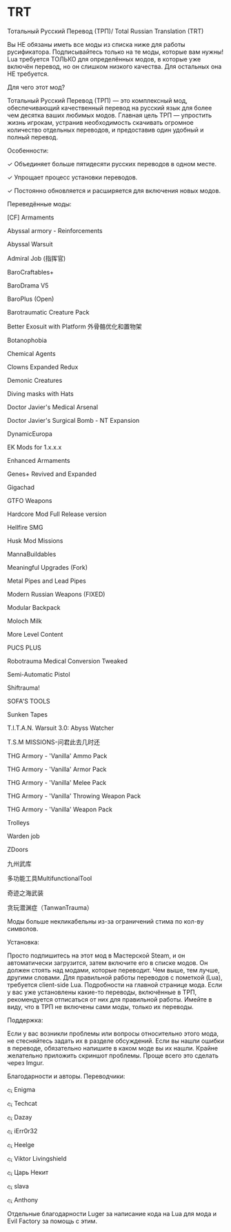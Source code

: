 # TRT
Тотальный Русский Перевод (ТРП)/ Total Russian Translation (TRT)

Вы НЕ обязаны иметь все моды из списка ниже для работы русификатора. Подписывайтесь только на те моды, которые вам нужны!
Lua требуется ТОЛЬКО для определённых модов, в которые уже включён перевод, но он слишком низкого качества. Для остальных она НЕ требуется.

Для чего этот мод? 

Тотальный Русский Перевод (ТРП) — это комплексный мод, обеспечивающий качественный перевод на русский язык для более чем десятка ваших любимых модов. Главная цель ТРП — упростить жизнь игрокам, устранив необходимость скачивать огромное количество отдельных переводов, и предоставив один удобный и полный перевод.

Особенности: 

  ✓ Объединяет больше пятидесяти русских переводов в одном месте.
  
  ✓ Упрощает процесс установки переводов.
  
  ✓ Постоянно обновляется и расширяется для включения новых модов.


Переведённые моды: 

  [CF] Armaments
  
  Abyssal armory - Reinforcements
  
  Abyssal Warsuit
  
  Admiral Job (指挥官)
  
  BaroCraftables+
  
  BaroDrama V5
  
  BaroPlus (Open)
  
  Barotraumatic Creature Pack
  
  Better Exosuit with Platform 外骨骼优化和置物架
  
  Botanophobia
  
  Chemical Agents
  
  Clowns Expanded Redux
  
  Demonic Creatures
  
  Diving masks with Hats
  
  Doctor Javier's Medical Arsenal
  
  Doctor Javier's Surgical Bomb - NT Expansion
  
  DynamicEuropa
  
  EK Mods for 1.x.x.x
  
  Enhanced Armaments
  
  Genes+ Revived and Expanded
  
  Gigachad
  
  GTFO Weapons
  
  Hardcore Mod Full Release version
  
  Hellfire SMG
  
  Husk Mod Missions
  
  MannaBuildables
  
  Meaningful Upgrades (Fork)
  
  Metal Pipes and Lead Pipes
  
  Modern Russian Weapons (FIXED)
  
  Modular Backpack
  
  Moloch Milk
  
  More Level Content
  
  PUCS PLUS
  
  Robotrauma Medical Conversion Tweaked
  
  Semi-Automatic Pistol
  
  Shiftrauma!
  
  SOFA'S TOOLS
  
  Sunken Tapes
  
  T.I.T.A.N. Warsuit 3.0: Abyss Watcher
  
  T.S.M MISSIONS-问君此去几时还
  
  THG Armory - 'Vanilla' Ammo Pack
  
  THG Armory - 'Vanilla' Armor Pack
  
  THG Armory - 'Vanilla' Melee Pack
  
  THG Armory - 'Vanilla' Throwing Weapon Pack
  
  THG Armory - 'Vanilla' Weapon Pack
  
  Trolleys
  
  Warden job
  
  ZDoors
  
  九州武库
  
  多功能工具MultifunctionalTool
  
  奇迹之海武装
  
  贪玩潜渊症（TanwanTrauma）
  


Моды больше некликабельны из-за ограничений стима по кол-ву символов.

Установка: 

Просто подпишитесь на этот мод в Мастерской Steam, и он автоматически загрузится, затем включите его в списке модов. Он должен стоять над модами, которые переводит. Чем выше, тем лучше, другими словами. Для правильной работы переводов с пометкой (Lua), требуется client-side Lua. Подробности на главной странице мода. Если у вас уже установлены какие-то переводы, включённые в ТРП, рекомендуется отписаться от них для правильной работы. Имейте в виду, что в ТРП не включены сами моды, только их переводы.

Поддержка: 

Если у вас возникли проблемы или вопросы относительно этого мода, не стесняйтесь задать их в разделе обсуждений.
Если вы нашли ошибки в переводе, обязательно напишите в каком моде вы их нашли. Крайне желательно приложить скриншот проблемы. Проще всего это сделать через Imgur.


Благодарности и авторы. Переводчики: 

ඇ Enigma

ඇ Techcat

ඇ Dazay

ඇ iErr0r32

ඇ Heelge

ඇ Viktor Livingshield

ඇ Царь Некит

ඇ slava

ඇ Anthony

Отдельные благодарности Luger за написание кода на Lua для мода и Evil Factory за помощь с этим.
